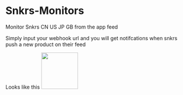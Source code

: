 # Snkrs-Monitors
Monitor Snkrs CN US JP GB from the app feed

Simply input your webhook url and you will get notifcations when snkrs push a new product on their feed

Looks like this
<img src='https://imgur.com/FiSf43Y' width='100'>
